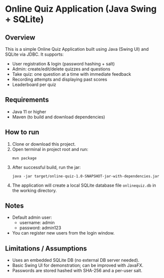 # Online Quiz Application (Java Swing + SQLite)

## Overview
This is a simple Online Quiz Application built using Java (Swing UI) and SQLite via JDBC.
It supports:
- User registration & login (password hashing + salt)
- Admin: create/edit/delete quizzes and questions
- Take quiz: one question at a time with immediate feedback
- Recording attempts and displaying past scores
- Leaderboard per quiz

## Requirements
- Java 11 or higher
- Maven (to build and download dependencies)

## How to run
1. Clone or download this project.
2. Open terminal in project root and run:
   ```
   mvn package
   ```
3. After successful build, run the jar:
   ```
   java -jar target/online-quiz-1.0-SNAPSHOT-jar-with-dependencies.jar
   ```
4. The application will create a local SQLite database file `onlinequiz.db` in the working directory.

## Notes
- Default admin user:
  - username: admin
  - password: admin123
- You can register new users from the login window.

## Limitations / Assumptions
- Uses an embedded SQLite DB (no external DB server needed).
- Basic Swing UI for demonstration; can be improved with JavaFX.
- Passwords are stored hashed with SHA-256 and a per-user salt.
